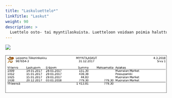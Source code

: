 ```yaml
---
title: "Laskuluettelo*"
linkTitle: "Laskut"
weight: 90
description: >
  Luettelo osto- tai myyntilaskuista. Luetteloon voidaan poimia haluttuna päivänä avoimena olevat laskut.
---
```


![](/img/fi/raportit/laskutodlg.png)

![](/img/fi/raportit/laskut.png)
